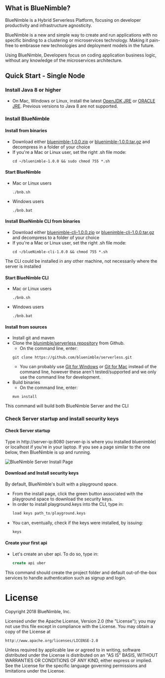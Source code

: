 ## What is BlueNimble?

BlueNimble is a Hybrid Serverless Platform, focusing on developer productivity and infrastructure agnosticity.

BlueNimble is a new and simple way to create and run applications with no specific binding to a clustering or microservices technology. Making it pain-free to embrasse new technologies and deployment models in the future. 

Using BlueNimble, Developers focus on coding application business logic, without any knowledge of the microservices architecture.

## Quick Start - Single Node

### Install Java 8 or higher
 * On Mac, Windows or Linux, install the latest [OpenJDK JRE](http://openjdk.java.net) or [ORACLE JRE](http://www.oracle.com/technetwork/java/javase/downloads). Previous versions to Java 8 are not supported.

### Install BlueNimble

#### Install from binaries
* Download either [bluenimble-1.0.0.zip](https://bluenimble-1.0.0) or [bluenimble-1.0.0.tar.gz](https://bluenimble-1.0.0) and decompress in a folder of your choice
* If you're a Mac or Linux user, set the right .sh file mode:
    ````
    cd ~/bluenimble-1.0.0 && sudo chmod 755 *.sh
    ````
#### Start BlueNimble 
* Mac or Linux users
    ````
    ./bnb.sh
    ````
* Windows users
    ````
    ./bnb.bat
    ````
#### Install BlueNimble CLI from binaries
* Download either [bluenimble-cli-1.0.0.zip](https://bluenimble-1.0.0) or [bluenimble-cli-1.0.0.tar.gz](https://blueNimble-1.0.0) and decompress to a folder of your choice
* If you're a Mac or Linux user, set the right .sh file mode:
    ````
    cd ~/blueNimble-cli-1.0.0 && chmod 755 *.sh
    ````
The CLI could be installed in any other machine, not necessarily where the server is installed 

#### Start BlueNimble CLI 
* Mac or Linux users
    ````
    ./bnb.sh
    ````
* Windows users
    ````
    ./bnb.bat
    ````
#### Install from sources
* Install git and maven 
* Clone the [blunimble/serverless repository](http://github.com/bluenimble/serverless) from Github. 
    * On the command line, enter:
    ````
    git clone https://github.com/bluenimble/serverless.git
    ````
    * You can probably use [Git for Windows](http://windows.github.com/) or [Git for Mac](http://mac.github.com/) instead of the command line, however these aren't tested/supported and we only use the command line for development.
* Build binaries
    * On the command line, enter:
    ````
    mvn install
    ````
This command will build both BlueNimble Server and the CLI 

### Check Server startup and install security keys
#### Check Server startup
Type in http://server-ip:8080 (server-ip is where you installed bluenimble) or localhost if you're in your laptop. If you see a page similar to the one below, then BlueNimble is up and running.   

![BlueNimble Server Install Page](https://github.com/bluenimble/serverless/blob/master/assets/images/bluenimble-install-short.png)

#### Download and Install security keys
By default, BlueNimble's built with a playground space. 
* From the install page, click the green button associated with the playground space to download the security keys.
* In order to install playground.keys into the CLI, type in:  
    ````sql
    load keys path_to/playground.keys
    ````
* You can, eventually, check if the keys were installed, by issuing:   
    ````sql
    keys
    ````

#### Create your first api
* Let's create an uber api. To do so, type in:  
    ````sql
    create api uber
    ````
This command should create the project folder and default out-of-the-box services to handle authentication such as signup and login.

License
=======
Copyright 2018 BlueNimble, Inc.

Licensed under the Apache License, Version 2.0 (the "License");
you may not use this file except in compliance with the License.
You may obtain a copy of the License at

    http://www.apache.org/licenses/LICENSE-2.0

Unless required by applicable law or agreed to in writing, software
distributed under the License is distributed on an "AS IS" BASIS,
WITHOUT WARRANTIES OR CONDITIONS OF ANY KIND, either express or implied.
See the License for the specific language governing permissions and
limitations under the License.

